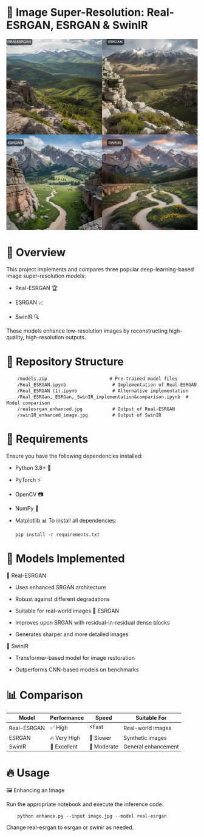 
# 📌 Image Super-Resolution: Real-ESRGAN, ESRGAN & SwinIR
![image alt](https://github.com/SyedAliNice/RealESRGan-ESRGan-SwinIR-implementation-comparison/blob/0255d105b24d7a4e3d6ed5fd119655cf8e595600/a-comparison-of-images-generated-by-the-_Iiuzz-diTEe8LzvjjVIclQ_7b6e6lydTmCkg1N7KolvNQ-fotor-2025032983258.jpg)
#       🚀 Overview
This project implements and compares three popular deep-learning-based image super-resolution models:

-    Real-ESRGAN 🏆

-    ESRGAN 📈

-    SwinIR 🔍

These models enhance low-resolution images by reconstructing high-quality, high-resolution outputs.

#       📂 Repository Structure


        /models.zip                       # Pre-trained model files  
        /Real_ESRGAN.ipynb                 # Implementation of Real-ESRGAN  
        /Real_ESRGAN (1).ipynb             # Alternative implementation  
        /Real_ESRGan,_ESRGan,_SwinIR_implementation&comparison.ipynb  # Model comparison  
        /realesrgan_enhanced.jpg           # Output of Real-ESRGAN  
        /swinIR_enhanced_image.jpg         # Output of SwinIR  

#       🔧 Requirements
Ensure you have the following dependencies installed:

-    Python 3.8+ 🐍

- PyTorch ⚡

-    OpenCV 📷

-   NumPy 🔢

 -  Matplotlib 📊
 To install all dependencies:
        
        pip install -r requirements.txt
#       🎯 Models Implemented
🔹 Real-ESRGAN
- Uses enhanced SRGAN architecture

- Robust against different degradations

- Suitable for real-world images
🔹 ESRGAN

- Improves upon SRGAN with residual-in-residual dense blocks

- Generates sharper and more detailed images

🔹 SwinIR

- Transformer-based model for image restoration

- Outperforms CNN-based models on benchmarks
#       📊 Comparison

| Model  |  Performance | Speed | Suitable For  |
|-----------|-----------|-----------|-----------|
| Real-ESRGAN     | ✅ High    | ⚡Fast    | Real-world images    |
| ESRGAN     | 🔥 Very High    | 🐢 Slower    | Synthetic images   |
| SwinIR    | 🌟 Excellent    | 🚀 Moderate   | General enhancement

   #    🔥 Usage
   🖼️ Enhancing an Image

Run the appropriate notebook and execute the inference code:

        python enhance.py --input image.jpg --model real-esrgan
Change real-esrgan to esrgan or swinir as needed.
